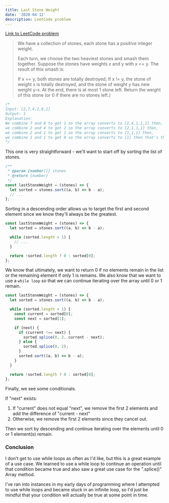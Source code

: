 ```yaml
---
title: Last Stone Weight
date: '2020-04-12'
description: LeetCode problem
---
```


<a href="https://leetcode.com/problems/last-stone-weight/" target="_blank">Link to LeetCode problem</a>

<blockquote>
We have a collection of stones, each stone has a positive integer weight.

Each turn, we choose the two heaviest stones and smash them together. Suppose the stones have weights x and y with x <= y. The result of this smash is:

If x == y, both stones are totally destroyed;
If x != y, the stone of weight x is totally destroyed, and the stone of weight y has new weight y-x.
At the end, there is at most 1 stone left. Return the weight of this stone (or 0 if there are no stones left.)

</blockquote>

```javascript
/*
Input: [2,7,4,1,8,1]
Output: 1
Explanation: 
We combine 7 and 8 to get 1 so the array converts to [2,4,1,1,1] then,
we combine 2 and 4 to get 2 so the array converts to [2,1,1,1] then,
we combine 2 and 1 to get 1 so the array converts to [1,1,1] then,
we combine 1 and 1 to get 0 so the array converts to [1] then that's the value of last stone.
*/
```

This one is very straightforward - we'll want to start off by sorting the list of stones.

```javascript
/**
 * @param {number[]} stones
 * @return {number}
 */
const lastStoneWeight = (stones) => {
  let sorted = stones.sort((a, b) => b - a);
  // ...
};
```

Sorting in a descending order allows us to target the first and second element since we know they'll always be the greatest.

```javascript
const lastStoneWeight = (stones) => {
  let sorted = stones.sort((a, b) => b - a);

  while (sorted.length > 1) {
    // ...
  }

  return !sorted.length ? 0 : sorted[0];
};
```

We know that ultimately, we want to return 0 if no elements remain in the list or the remaining element if only 1 is remains.
We also know that we want to use a <code>while loop</code> so that we can continue iterating over the array until 0 or 1 remain.

```javascript
const lastStoneWeight = (stones) => {
  let sorted = stones.sort((a, b) => b - a);

  while (sorted.length > 1) {
    const current = sorted[0];
    const next = sorted[1];

    if (next) {
      if (current !== next) {
        sorted.splice(0, 2, current - next);
      } else {
        sorted.splice(0, 2);
      }
      sorted.sort((a, b) => b - a);
    }
  }

  return !sorted.length ? 0 : sorted[0];
};
```

Finally, we see some conditionals.

If "next" exists:

1. If "current" does not equal "next", we remove the first 2 elements and add the difference of "current - next"
2. Otherwise, we remove the first 2 elements since they cancel out.

Then we sort by descending and continue iterating over the elements until 0 or 1 element(s) remain.

<h3>Conclusion</h3>

I don't get to use while loops as often as I'd like, but this is a great example of a use case.
We learned to use a while loop to continue an operation until that condition became true and
also saw a great use case for the ".splice()" Array method.

I've ran into instances in my early days of programming where I attempted to use while loops and became stuck in an infinite loop,
so I'd just be mindful that your condition will actually be true at some point in time.
